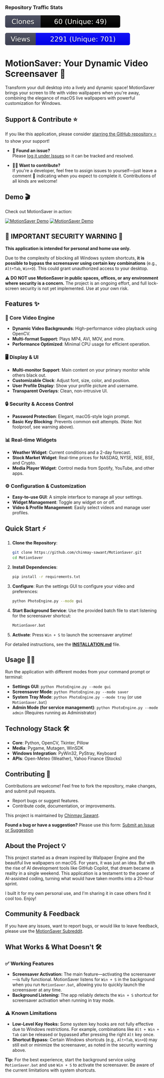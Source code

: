 ### Repository Traffic Stats

![GitHub Clones](https://github.com/chinmay-sawant/MotionSaver/blob/master/.github/badges/clones_badge.svg)

![GitHub Views](https://github.com/chinmay-sawant/MotionSaver/blob/master/.github/badges/views_badge.svg)

# MotionSaver: Your Dynamic Video Screensaver 🚀

Transform your dull desktop into a lively and dynamic space! MotionSaver brings your screen to life with video wallpapers when you're away, combining the elegance of macOS live wallpapers with powerful customization for Windows.


## Support & Contribute ⭐

If you like this application, please consider [starring the GitHub repository ⭐](https://github.com/chinmay-sawant/MotionSaver) to show your support!

- **🐞 Found an issue?**  
    Please [log it under Issues](https://github.com/chinmay-sawant/MotionSaver/issues) so it can be tracked and resolved.

- **👩‍💻 Want to contribute?**  
    If you're a developer, feel free to assign issues to yourself—just leave a comment 📝 indicating when you expect to complete it. Contributions of all kinds are welcome!

## Demo 🎬

Check out MotionSaver in action:

[![MotionSaver Demo](http://img.youtube.com/vi/8JzlZ49vus4/0.jpg)](https://www.youtube.com/watch?v=8JzlZ49vus4)
[![MotionSaver Demo](http://img.youtube.com/vi/3UxKSrSMv0o/0.jpg)](https://www.youtube.com/watch?v=3UxKSrSMv0o)

## 🚨 IMPORTANT SECURITY WARNING 🚨

**This application is intended for personal and home use only.**

Due to the complexity of blocking all Windows system shortcuts, **it is possible to bypass the screensaver using certain key combinations** (e.g., `Alt+Tab`, `Win+D`). This could grant unauthorized access to your desktop.

**⚠️ DO NOT use MotionSaver in public spaces, offices, or any environment where security is a concern.** The project is an ongoing effort, and full lock-screen security is not yet implemented. Use at your own risk.

## Features ✨

### 🎥 Core Video Engine
- **Dynamic Video Backgrounds**: High-performance video playback using OpenCV.
- **Multi-format Support**: Plays MP4, AVI, MOV, and more.
- **Performance Optimized**: Minimal CPU usage for efficient operation.

### 🖥️ Display & UI
- **Multi-monitor Support**: Main content on your primary monitor while others black out.
- **Customizable Clock**: Adjust font, size, color, and position.
- **User Profile Display**: Show your profile picture and username.
- **Transparent Overlays**: Clean, non-intrusive UI.

### 🔒 Security & Access Control
- **Password Protection**: Elegant, macOS-style login prompt.
- **Basic Key Blocking**: Prevents common exit attempts. (Note: Not foolproof, see warning above).

### 📊 Real-time Widgets
- **Weather Widget**: Current conditions and a 2-day forecast.
- **Stock Market Widget**: Real-time prices for NASDAQ, NYSE, NSE, BSE, and Crypto.
- **Media Player Widget**: Control media from Spotify, YouTube, and other apps.

### ⚙️ Configuration & Customization
- **Easy-to-use GUI**: A simple interface to manage all your settings.
- **Widget Management**: Toggle any widget on or off.
- **Video & Profile Management**: Easily select videos and manage user profiles.

## Quick Start ⚡

1.  **Clone the Repository**: 
    ```bash
    git clone https://github.com/chinmay-sawant/MotionSaver.git
    cd MotionSaver
    ```
2.  **Install Dependencies**: 
    ```bash
    pip install -r requirements.txt
    ```
3.  **Configure**: Run the settings GUI to configure your video and preferences:
    ```bash
    python PhotoEngine.py --mode gui
    ```
4.  **Start Background Service**: Use the provided batch file to start listening for the screensaver shortcut:
    ```bash
    MotionSaver.bat
    ```
5.  **Activate**: Press `Win + S` to launch the screensaver anytime!

For detailed instructions, see the **[INSTALLATION.md](INSTALLATION.md)** file.

## Usage 👨‍💻

Run the application with different modes from your command prompt or terminal:

-   **Settings GUI**: `python PhotoEngine.py --mode gui`
-   **Screensaver Mode**: `python PhotoEngine.py --mode saver`
-   **System Tray Mode**: `python PhotoEngine.py --mode tray` (or use `MotionSaver.bat`)
-   **Admin Mode (for service management)**: `python PhotoEngine.py --mode admin` (Requires running as Administrator)

## Technology Stack 🛠️

-   **Core**: Python, OpenCV, Tkinter, Pillow
-   **Media**: Pygame, Mutagen, WinSDK
-   **Windows Integration**: PyWin32, PyStray, Keyboard
-   **APIs**: Open-Meteo (Weather), Yahoo Finance (Stocks)

## Contributing 🤝

Contributions are welcome! Feel free to fork the repository, make changes, and submit pull requests.

-   Report bugs or suggest features.
-   Contribute code, documentation, or improvements.

This project is maintained by [Chinmay Sawant](https://github.com/chinmay-sawant).

**Found a bug or have a suggestion?**
Please use this form: [Submit an Issue or Suggestion](https://forms.gle/zhVFJnu5G1ySiBuC8)

## About the Project 💡

This project started as a dream inspired by Wallpaper Engine and the beautiful live wallpapers on macOS. For years, it was just an idea. But with the rise of AI development tools like GitHub Copilot, that dream became a reality in a single weekend. This application is a testament to the power of AI-assisted coding, turning what would have taken months into a 20-hour sprint.

I built it for my own personal use, and I'm sharing it in case others find it cool too. Enjoy!

## Community & Feedback

If you have any issues, want to report bugs, or would like to leave feedback, please use the [MotionSaver Subreddit](https://www.reddit.com/r/motionsaver/).

## What Works & What Doesn't 🛠️

### ✅ Working Features
- **Screensaver Activation:** The main feature—activating the screensaver—is fully functional. MotionSaver listens for `Win + S` in the background when you run `MotionSaver.bat`, allowing you to quickly launch the screensaver at any time.
- **Background Listening:** The app reliably detects the `Win + S` shortcut for screensaver activation when running in tray mode.

### ⚠️ Known Limitations
- **Low-Level Key Hooks:** Some system key hooks are not fully effective due to Windows restrictions. For example, combinations like `Alt + Win + Tab` can be released or bypassed after pressing the right `Alt` key once.
- **Shortcut Bypass:** Certain Windows shortcuts (e.g., `Alt+Tab`, `Win+D`) may still exit or minimize the screensaver, as noted in the security warning above.

**Tip:** For the best experience, start the background service using `MotionSaver.bat` and use `Win + S` to activate the screensaver. Be aware of the current limitations with system shortcuts.